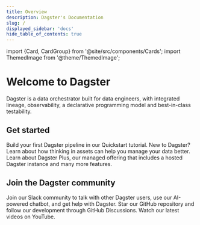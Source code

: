 ```yaml
---
title: Overview
description: Dagster's Documentation
slug: /
displayed_sidebar: 'docs'
hide_table_of_contents: true
---
```


import {Card, CardGroup} from '@site/src/components/Cards';
import ThemedImage from '@theme/ThemedImage';

# Welcome to Dagster

Dagster is a data orchestrator built for data engineers, with integrated lineage, observability, a declarative programming model and best-in-class testability.

<CodeExample filePath="getting-started/hello-world.py" language="python" />
<ThemedImage
  alt="Docusaurus themed image"
  style={{width: '100%', height: 'auto'}}
  sources={{
    light: './img/getting-started/lineage-light.jpg',
    dark: './img/getting-started/lineage-dark.jpg',
  }}
/>

## Get started

<CardGroup cols={3}>
  <Card
    title="Quickstart"
    href="/getting-started/quickstart"
    imagePath="./img/getting-started/icon-start.svg"
  >
    Build your first Dagster pipeline in our Quickstart tutorial.
  </Card>
  <Card
    title="Thinking in Assets"
    href="/guides/build/assets-concepts/"
    imagePath="./img/getting-started/icon-assets.svg"
  >
    New to Dagster? Learn about how thinking in assets can help you manage your data better.
  </Card>
  <Card title="Dagster Plus" href="/dagster-plus" imagePath="./img/getting-started/icon-plus.svg">
    Learn about Dagster Plus, our managed offering that includes a hosted Dagster instance and many
    more features.
  </Card>
</CardGroup>

## Join the Dagster community

<CardGroup cols={3}>
  <Card
    title="Slack"
    href="https://dagster.io/slack"
    imagePath="./img/getting-started/icon-slack.svg"
  >
    Join our Slack community to talk with other Dagster users, use our AI-powered chatbot, and get
    help with Dagster.
  </Card>
  <Card
    title="GitHub"
    href="https://github.com/dagster-io/dagster"
    imagePath="./img/getting-started/icon-github.svg"
  >
    Star our GitHub repository and follow our development through GitHub Discussions.
  </Card>
  <Card
    title="Youtube"
    href="https://www.youtube.com/@dagsterio"
    imagePath="./img/getting-started/icon-youtube.svg"
  >
    Watch our latest videos on YouTube.
  </Card>
</CardGroup>
